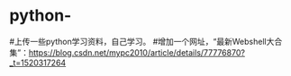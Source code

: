 # python-
#上传一些python学习资料，自己学习。
#增加一个网址，“最新Webshell大合集”：https://blog.csdn.net/mypc2010/article/details/77776870?_t=1520317264
